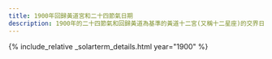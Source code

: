 ```yaml
---
title: 1900年回歸黃道宮和二十四節氣日期
description: 1900年的二十四節氣和回歸黃道為基準的黃道十二宮(又稱十二星座)的交界日期，常見於西洋占星術和星座運程
---
```

{% include_relative _solarterm_details.html year="1900" %}
